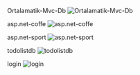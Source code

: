 Ortalamatik-Mvc-Db
![Ortalamatik-Mvc-Db](https://user-images.githubusercontent.com/119483460/231629524-c54ccba0-0531-45ea-9d78-a1f72d178212.png)

asp.net-coffe
![asp.net-coffe](https://user-images.githubusercontent.com/119483460/231629851-a7b1f726-c72d-4773-8aa0-6b7a5666e930.png)

asp.net-sport
![asp.net-sport](https://user-images.githubusercontent.com/119483460/231629978-e00d55ce-85dd-4549-9dca-5e4db44f9003.png)

todolistdb
![todolistdb](https://user-images.githubusercontent.com/119483460/231630059-b3068660-727e-40cf-a1e0-5385684b4b22.png)

login
![login](https://github.com/batin114/aspnet/assets/119483460/370b9767-79be-4c76-8b83-47ed08bdeaec)
